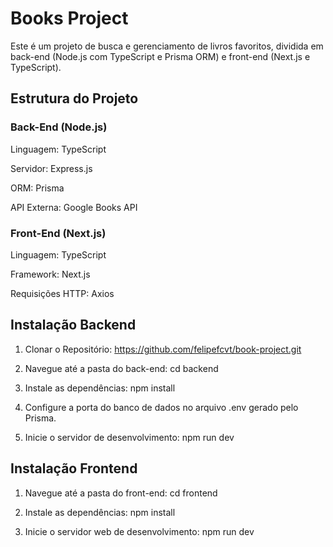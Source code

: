 # Books Project

Este é um projeto de busca e gerenciamento de livros favoritos, dividida em back-end (Node.js com TypeScript e Prisma ORM) e front-end (Next.js e TypeScript).

## Estrutura do Projeto

### Back-End (Node.js)

Linguagem: TypeScript

Servidor: Express.js

ORM: Prisma

API Externa: Google Books API

### Front-End (Next.js)

Linguagem: TypeScript

Framework: Next.js

Requisições HTTP: Axios

## Instalação Backend

1. Clonar o Repositório: https://github.com/felipefcvt/book-project.git

2. Navegue até a pasta do back-end: cd backend

3. Instale as dependências: npm install

4. Configure a porta do banco de dados no arquivo .env gerado pelo Prisma.

5. Inicie o servidor de desenvolvimento: npm run dev

## Instalação Frontend

1. Navegue até a pasta do front-end: cd frontend

2. Instale as dependências: npm install

3. Inicie o servidor web de desenvolvimento: npm run dev

